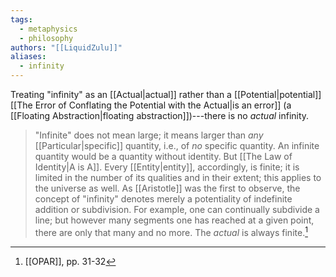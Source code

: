 ```yaml
---
tags:
  - metaphysics
  - philosophy
authors: "[[LiquidZulu]]"
aliases:
  - infinity
---
```

Treating "infinity" as an [[Actual|actual]] rather than a [[Potential|potential]] [[The Error of Conflating the Potential with the Actual|is an error]] (a [[Floating Abstraction|floating abstraction]])---there is no *actual* infinity. 

>"Infinite" does not mean large; it means larger than *any* [[Particular|specific]] quantity, i.e., of *no* specific quantity. An infinite quantity would be a quantity without identity. But [[The Law of Identity|A is A]]. Every [[Entity|entity]], accordingly, is finite; it is limited in the number of its qualities and in their extent; this applies to the universe as well. As [[Aristotle]] was the first to observe, the concept of "infinity" denotes merely a potentiality of indefinite addition or subdivision. For example, one can continually subdivide a line; but however many segments one has reached at a given point, there are only that many and no more. The *actual* is always finite.[^1]

[^1]: [[OPAR]], pp. 31-32